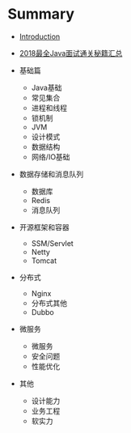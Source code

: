 # Summary

* [Introduction](README.md)
* [2018最全Java面试通关秘籍汇总](2018zui-quan-java-mian-shi-tong-guan-mi-ji-hui-zong.md)
* 基础篇

  * Java基础
  * 常见集合
  * 进程和线程
  * 锁机制
  * JVM
  * 设计模式
  * 数据结构
  * 网络/IO基础

* 数据存储和消息队列

  * 数据库
  * Redis
  * 消息队列

* 开源框架和容器
  * SSM/Servlet
  * Netty
  * Tomcat

* 分布式
  * Nginx
  * 分布式其他
  * Dubbo

* 微服务
  * 微服务
  * 安全问题
  * 性能优化

* 其他
  * 设计能力
  * 业务工程
  * 软实力



